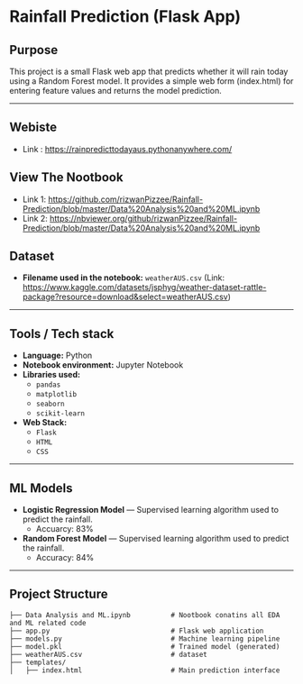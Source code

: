 # Rainfall Prediction (Flask App)

## Purpose

This project is a small Flask web app that predicts whether it will rain today using a Random Forest model.
It provides a simple web form (index.html) for entering feature values and returns the model prediction.

---
## Webiste
 - Link : https://rainpredicttodayaus.pythonanywhere.com/
## View The Nootbook

- Link 1: https://github.com/rizwanPizzee/Rainfall-Prediction/blob/master/Data%20Analysis%20and%20ML.ipynb
- Link 2: https://nbviewer.org/github/rizwanPizzee/Rainfall-Prediction/blob/master/Data%20Analysis%20and%20ML.ipynb

## Dataset

- **Filename used in the notebook:** `weatherAUS.csv` (Link: https://www.kaggle.com/datasets/jsphyg/weather-dataset-rattle-package?resource=download&select=weatherAUS.csv)

---

## Tools / Tech stack

- **Language:** Python
- **Notebook environment:** Jupyter Notebook
- **Libraries used:**
  - `pandas`
  - `matplotlib`
  - `seaborn`
  - `scikit-learn`
- **Web Stack:**
  - `Flask`
  - `HTML`
  - `CSS`

---

## ML Models

- **Logistic Regression Model** — Supervised learning algorithm used to predict the rainfall.
    - Accuarcy: 83%
- **Random Forest Model** — Supervised learning algorithm used to predict the rainfall.
    - Accuracy: 84%   

---

## Project Structure

```
├── Data Analysis and ML.ipynb          # Nootbook conatins all EDA and ML related code
├── app.py                              # Flask web application
├── models.py                           # Machine learning pipeline
├── model.pkl                           # Trained model (generated)
├── weatherAUS.csv                      # dataset
├── templates/
│   ├── index.html                      # Main prediction interface
```
